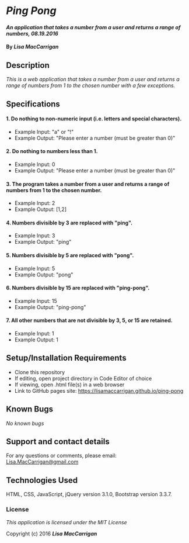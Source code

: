 # _Ping Pong_

#### _An application that takes a number from a user and returns a range of numbers, 08.19.2016_

#### By _**Lisa MacCarrigan**_

## Description

_This is a web application that takes a number from a user and returns a range of numbers from 1 to the chosen number with a few exceptions._

## Specifications

#### 1. Do nothing to non-numeric input (i.e. letters and special characters).

* Example Input: "a" or "!"
* Example Output: "Please enter a number (must be greater than 0)"

#### 2. Do nothing to numbers less than 1.

* Example Input: 0
* Example Output: "Please enter a number (must be greater than 0)"

#### 3. The program takes a number from a user and returns a range of numbers from 1 to the chosen number.

* Example Input: 2
* Example Output: [1,2]

#### 4. Numbers divisible by 3 are replaced with "ping".

* Example Input: 3
* Example Output: "ping"

#### 5. Numbers divisible by 5 are replaced with "pong".

* Example Input: 5
* Example Output: "pong"

#### 6. Numbers divisible by 15 are replaced with "ping-pong".

* Example Input: 15
* Example Output: "ping-pong"

#### 7. All other numbers that are not divisible by 3, 5, or 15 are retained.

* Example Input: 1
* Example Output: 1

## Setup/Installation Requirements

* Clone this repository
* If editing, open project directory in Code Editor of choice
* If viewing, open .html file(s) in a web browser
* Link to GitHub pages site: https://lisamaccarrigan.github.io/ping-pong

## Known Bugs

_No known bugs_

## Support and contact details

For any questions or comments, please email: Lisa.MacCarrigan@gmail.com

## Technologies Used

HTML, CSS, JavaScript, jQuery version 3.1.0, Bootstrap version 3.3.7.

### License

*This application is licensed under the MIT License*

Copyright (c) 2016 **_Lisa MacCarrigan_**
